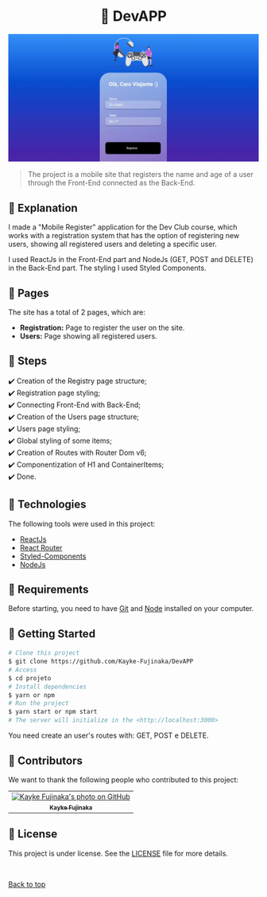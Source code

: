 <h1 align="center">📱 DevAPP</h1>

<img src="./src/assets/16s.gif" alt="A gif introducing the project">

> The project is a mobile site that registers the name and age of a user through the Front-End connected as the Back-End.

## :page_facing_up: Explanation

I made a "Mobile Register" application for the Dev Club course, which works with a registration system that has the option of registering new users, showing all registered users and deleting a specific user.

I used ReactJs in the Front-End part and NodeJs (GET, POST and DELETE) in the Back-End part. The styling I used Styled Components.

## 📁 Pages

The site has a total of 2 pages, which are:

- **Registration:** Page to register the user on the site.
- **Users:** Page showing all registered users.

## :dart: Steps ##

:heavy_check_mark: Creation of the Registry page structure;\
:heavy_check_mark: Registration page styling;\
:heavy_check_mark: Connecting Front-End with Back-End;\
:heavy_check_mark: Creation of the Users page structure;\
:heavy_check_mark: Users page styling;\
:heavy_check_mark: Global styling of some items;\
:heavy_check_mark: Creation of Routes with Router Dom v6;\
:heavy_check_mark: Componentization of H1 and ContainerItems;\
:heavy_check_mark: Done.

## :rocket: Technologies

The following tools were used in this project:

- [ReactJs](https://pt-br.reactjs.org/)
- [React Router](https://v5.reactrouter.com/web/guides/quick-start)
- [Styled-Components](https://styled-components.com/docs)
- [NodeJs](https://nodejs.org/en/)

## :closed_book: Requirements ##

Before starting, you need to have [Git](https://git-scm.com) and [Node](https://nodejs.org/en/) installed on your computer.

## :checkered_flag: Getting Started ##

```bash
# Clone this project
$ git clone https://github.com/Kayke-Fujinaka/DevAPP
# Access
$ cd projeto
# Install dependencies
$ yarn or npm 
# Run the project
$ yarn start or npm start 
# The server will initialize in the <http://localhost:3000>
```

You need create an user's routes with: GET, POST e DELETE.

## 🤝 Contributors

We want to thank the following people who contributed to this project:

<table>
  <tr>
    <td align="center">
      <a href="#">
        <img src="https://avatars.githubusercontent.com/u/98772000?s=400&u=80de9af672be7f75cc7a546838552cf63d5b82fe&v=4" width="100px;" alt="Kayke Fujinaka's photo on GitHub"/><br>
        <sub>
          <b>Kayke Fujinaka</b>
        </sub>
      </a>
    </td>
  </tr>
</table>

## 📝 License

This project is under license. See the [LICENSE](LICENSE.md) file for more details.

&#xa0;

<a href="#top">Back to top</a>
